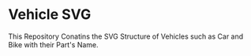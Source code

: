 # Vehicle SVG

This Repository Conatins the SVG Structure of Vehicles such as Car and Bike with their Part's Name.

